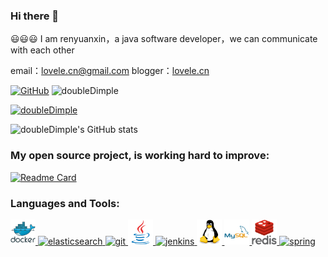 ### Hi there 👋
:smiley::smiley::smiley:
I am renyuanxin，a java software developer，we can communicate with each other 

email：[lovele.cn@gmail.com](mailto:lovele.cn@gmail.com) blogger：[lovele.cn](https://lovele.cn) 

[![GitHub](https://img.shields.io/badge/dynamic/json?logo=github&label=GitHub&labelColor=495867&color=495867&query=%24.data.totalSubs&url=https%3A%2F%2Fapi.spencerwoo.com%2Fsubstats%2F%3Fsource%3Dgithub%26queryKey%3Dhayschan&color=0e75b6&style=plastic)](https://github.com/doubleDimple)
<img src="https://komarev.com/ghpvc/?username=doubleDimple&label=Profile%20views&color=0e75b6&style=plastic" alt="doubleDimple" />

<p align="left"> <a href="https://github.com/ryo-ma/github-profile-trophy"><img src="https://github-profile-trophy.vercel.app/?username=doubleDimple&theme=gruvbox" alt="doubleDimple" /></a> </p>

![doubleDimple's GitHub stats](https://github-readme-stats.vercel.app/api?username=doubleDimple&show_icons=true&theme=tokyonight)

<h3 align="left">My open source project, is working hard to improve:</h3>

[![Readme Card](https://github-readme-stats.vercel.app/api/pin/?username=doubleDimple&repo=doubleDimple-spring-demo)](https://github.com/doubleDimple/doubleDimple-spring-demo)

<h3 align="left">Languages and Tools:</h3>
<p align="left"> <a href="https://www.docker.com/" target="_blank"> <img src="https://raw.githubusercontent.com/devicons/devicon/master/icons/docker/docker-original-wordmark.svg" alt="docker" width="40" height="40"/> </a> <a href="https://www.elastic.co" target="_blank"> <img src="https://www.vectorlogo.zone/logos/elastic/elastic-icon.svg" alt="elasticsearch" width="40" height="40"/> </a> <a href="https://git-scm.com/" target="_blank"> <img src="https://www.vectorlogo.zone/logos/git-scm/git-scm-icon.svg" alt="git" width="40" height="40"/> </a> <a href="https://www.java.com" target="_blank"> <img src="https://raw.githubusercontent.com/devicons/devicon/master/icons/java/java-original.svg" alt="java" width="40" height="40"/> </a> <a href="https://www.jenkins.io" target="_blank"> <img src="https://www.vectorlogo.zone/logos/jenkins/jenkins-icon.svg" alt="jenkins" width="40" height="40"/> </a> <a href="https://www.linux.org/" target="_blank"> <img src="https://raw.githubusercontent.com/devicons/devicon/master/icons/linux/linux-original.svg" alt="linux" width="40" height="40"/> </a> <a href="https://www.mysql.com/" target="_blank"> <img src="https://raw.githubusercontent.com/devicons/devicon/master/icons/mysql/mysql-original-wordmark.svg" alt="mysql" width="40" height="40"/> </a> <a href="https://redis.io" target="_blank"> <img src="https://raw.githubusercontent.com/devicons/devicon/master/icons/redis/redis-original-wordmark.svg" alt="redis" width="40" height="40"/> </a> <a href="https://spring.io/" target="_blank"> <img src="https://www.vectorlogo.zone/logos/springio/springio-icon.svg" alt="spring" width="40" height="40"/> </a> </p>


